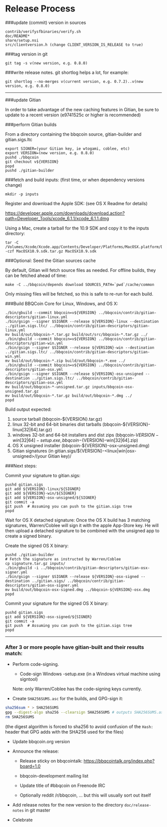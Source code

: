 Release Process
====================

###update (commit) version in sources

	contrib/verifysfbinaries/verify.sh
	doc/README*
	share/setup.nsi
	src/clientversion.h (change CLIENT_VERSION_IS_RELEASE to true)

###tag version in git

	git tag -s v(new version, e.g. 0.8.0)

###write release notes. git shortlog helps a lot, for example:

	git shortlog --no-merges v(current version, e.g. 0.7.2)..v(new version, e.g. 0.8.0)

* * *

###update Gitian

 In order to take advantage of the new caching features in Gitian, be sure to update to a recent version (e9741525c or higher is recommended)

###perform Gitian builds

 From a directory containing the bbqcoin source, gitian-builder and gitian.sigs.ltc
  
    export SIGNER=(your Gitian key, ie wtogami, coblee, etc)
	export VERSION=(new version, e.g. 0.8.0)
	pushd ./bbqcoin
	git checkout v${VERSION}
	popd
	pushd ./gitian-builder

###fetch and build inputs: (first time, or when dependency versions change)

	mkdir -p inputs

 Register and download the Apple SDK: (see OS X Readme for details)

 https://developer.apple.com/downloads/download.action?path=Developer_Tools/xcode_6.1.1/xcode_6.1.1.dmg

 Using a Mac, create a tarball for the 10.9 SDK and copy it to the inputs directory:

	tar -C /Volumes/Xcode/Xcode.app/Contents/Developer/Platforms/MacOSX.platform/Developer/SDKs/ -czf MacOSX10.9.sdk.tar.gz MacOSX10.9.sdk

###Optional: Seed the Gitian sources cache

  By default, Gitian will fetch source files as needed. For offline builds, they can be fetched ahead of time:

	make -C ../bbqcoin/depends download SOURCES_PATH=`pwd`/cache/common

  Only missing files will be fetched, so this is safe to re-run for each build.

###Build BBQCoin Core for Linux, Windows, and OS X:

	./bin/gbuild --commit bbqcoin=v${VERSION} ../bbqcoin/contrib/gitian-descriptors/gitian-linux.yml
	./bin/gsign --signer $SIGNER --release ${VERSION}-linux --destination ../gitian.sigs.ltc/ ../bbqcoin/contrib/gitian-descriptors/gitian-linux.yml
	mv build/out/bbqcoin-*.tar.gz build/out/src/bbqcoin-*.tar.gz ../
	./bin/gbuild --commit bbqcoin=v${VERSION} ../bbqcoin/contrib/gitian-descriptors/gitian-win.yml
	./bin/gsign --signer $SIGNER --release ${VERSION}-win --destination ../gitian.sigs.ltc/ ../bbqcoin/contrib/gitian-descriptors/gitian-win.yml
	mv build/out/bbqcoin-*.zip build/out/bbqcoin-*.exe ../
	./bin/gbuild --commit bbqcoin=v${VERSION} ../bbqcoin/contrib/gitian-descriptors/gitian-osx.yml
	./bin/gsign --signer $SIGNER --release ${VERSION}-osx-unsigned --destination ../gitian.sigs.ltc/ ../bbqcoin/contrib/gitian-descriptors/gitian-osx.yml
	mv build/out/bbqcoin-*-unsigned.tar.gz inputs/bbqcoin-osx-unsigned.tar.gz
	mv build/out/bbqcoin-*.tar.gz build/out/bbqcoin-*.dmg ../
	popd
  Build output expected:

  1. source tarball (bbqcoin-${VERSION}.tar.gz)
  2. linux 32-bit and 64-bit binaries dist tarballs (bbqcoin-${VERSION}-linux[32|64].tar.gz)
  3. windows 32-bit and 64-bit installers and dist zips (bbqcoin-${VERSION}-win[32|64]-setup.exe, bbqcoin-${VERSION}-win[32|64].zip)
  4. OS X unsigned installer (bbqcoin-${VERSION}-osx-unsigned.dmg)
  5. Gitian signatures (in gitian.sigs/${VERSION}-<linux|win|osx-unsigned>/(your Gitian key)/

###Next steps:

Commit your signature to gitian.sigs:

	pushd gitian.sigs
	git add ${VERSION}-linux/${SIGNER}
	git add ${VERSION}-win/${SIGNER}
	git add ${VERSION}-osx-unsigned/${SIGNER}
	git commit -a
	git push  # Assuming you can push to the gitian.sigs tree
	popd

  Wait for OS X detached signature:
	Once the OS X build has 3 matching signatures, Warren/Coblee will sign it with the apple App-Store key.
	He will then upload a detached signature to be combined with the unsigned app to create a signed binary.

  Create the signed OS X binary:

	pushd ./gitian-builder
	# Fetch the signature as instructed by Warren/Coblee
	cp signature.tar.gz inputs/
	./bin/gbuild -i ../bbqcoin/contrib/gitian-descriptors/gitian-osx-signer.yml
	./bin/gsign --signer $SIGNER --release ${VERSION}-osx-signed --destination ../gitian.sigs/ ../bbqcoin/contrib/gitian-descriptors/gitian-osx-signer.yml
	mv build/out/bbqcoin-osx-signed.dmg ../bbqcoin-${VERSION}-osx.dmg
	popd

Commit your signature for the signed OS X binary:

	pushd gitian.sigs
	git add ${VERSION}-osx-signed/${SIGNER}
	git commit -a
	git push  # Assuming you can push to the gitian.sigs tree
	popd

-------------------------------------------------------------------------

### After 3 or more people have gitian-built and their results match:

- Perform code-signing.

    - Code-sign Windows -setup.exe (in a Windows virtual machine using signtool)

  Note: only Warren/Coblee has the code-signing keys currently.

- Create `SHA256SUMS.asc` for the builds, and GPG-sign it:
```bash
sha256sum * > SHA256SUMS
gpg --digest-algo sha256 --clearsign SHA256SUMS # outputs SHA256SUMS.asc
rm SHA256SUMS
```
(the digest algorithm is forced to sha256 to avoid confusion of the `Hash:` header that GPG adds with the SHA256 used for the files)

- Update bbqcoin.org version

- Announce the release:

  - Release sticky on bbqcointalk: https://bbqcointalk.org/index.php?board=1.0

  - bbqcoin-development mailing list

  - Update title of #bbqcoin on Freenode IRC

  - Optionally reddit /r/bbqcoin, ... but this will usually sort out itself

- Add release notes for the new version to the directory `doc/release-notes` in git master

- Celebrate 
